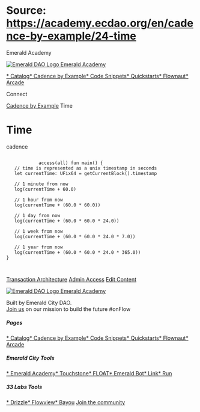 # Source: https://academy.ecdao.org/en/cadence-by-example/24-time
















Emerald Academy


[![Emerald DAO Logo](/ea-logo.png)
Emerald Academy](/en/)

[* Catalog](/en/catalog)[* Cadence by Example](/en/cadence-by-example)[* Code Snippets](/en/snippets)[* Quickstarts](/en/quickstarts)[* Flownaut](https://flownaut.ecdao.org)[* Arcade](https://arcade.ecdao.org)

Connect



[Cadence by Example](/en/cadence-by-example)
Time

# Time

cadence
```
		
			access(all) fun main() {
   // time is represented as a unix timestamp in seconds
   let currentTime: UFix64 = getCurrentBlock().timestamp

   // 1 minute from now
   log(currentTime + 60.0)

   // 1 hour from now
   log(currentTime + (60.0 * 60.0))

   // 1 day from now
   log(currentTime + (60.0 * 60.0 * 24.0))

   // 1 week from now
   log(currentTime + (60.0 * 60.0 * 24.0 * 7.0))

   // 1 year from now
   log(currentTime + (60.0 * 60.0 * 24.0 * 365.0))
}
		 
	
```


[Transaction Architecture](/en/cadence-by-example/23-transaction-architecture)
[Admin Access](/en/cadence-by-example/25-admin-access)
[Edit Content](https://github.com/emerald-dao/emerald-academy-v2/tree/main/src/lib/content/cadence-by-example/en/24-time.md)

[![Emerald DAO Logo](/ea-logo.png)
Emerald Academy](/en/)

Built by Emerald City DAO.  
[Join us](https://discord.gg/emerald-city-906264258189332541) on our mission to build the future #onFlow


##### Pages

[* Catalog](/en/catalog)[* Cadence by Example](/en/cadence-by-example)[* Code Snippets](/en/snippets)[* Quickstarts](/en/quickstarts)[* Flownaut](https://flownaut.ecdao.org)[* Arcade](https://arcade.ecdao.org)
##### Emerald City Tools

[* Emerald Academy](https://academy.ecdao.org/)[* Touchstone](https://touchstone.city/)[* FLOAT](https://floats.city/)[* Emerald Bot](https://bot.ecdao.org/)[* Link](https://link.ecdao.org/)[* Run](https://run.ecdao.org/)
##### 33 Labs Tools

[* Drizzle](https://drizzle33.app/)[* Flowview](https://flowview.app/)[* Bayou](https://bayou33.app/)
[Join the community](https://discord.gg/emerald-city-906264258189332541)



